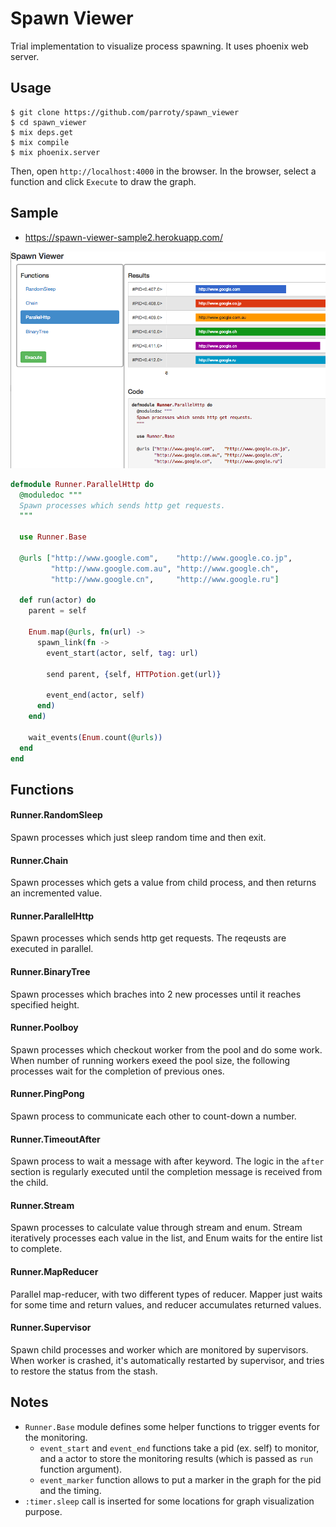 # Spawn Viewer
Trial implementation to visualize process spawning. It uses phoenix web server.

## Usage

```shell
$ git clone https://github.com/parroty/spawn_viewer
$ cd spawn_viewer
$ mix deps.get
$ mix compile
$ mix phoenix.server
```

Then, open `http://localhost:4000` in the browser. In the browser, select a function and click `Execute` to draw the graph.

## Sample
- https://spawn-viewer-sample2.herokuapp.com/

![htmlimage](https://raw.githubusercontent.com/parroty/spawn_viewer/ead4bdcceb8efc8f36b5cb5750bc7d1cc8a58649/image/spawn_viewer.png?w=600&h450)

```Elixir
defmodule Runner.ParallelHttp do
  @moduledoc """
  Spawn processes which sends http get requests.
  """

  use Runner.Base

  @urls ["http://www.google.com",    "http://www.google.co.jp",
         "http://www.google.com.au", "http://www.google.ch",
         "http://www.google.cn",     "http://www.google.ru"]

  def run(actor) do
    parent = self

    Enum.map(@urls, fn(url) ->
      spawn_link(fn ->
        event_start(actor, self, tag: url)

        send parent, {self, HTTPotion.get(url)}

        event_end(actor, self)
      end)
    end)

    wait_events(Enum.count(@urls))
  end
end
```

## Functions
#### Runner.RandomSleep
Spawn processes which just sleep random time and then exit.

#### Runner.Chain
Spawn processes which gets a value from child process, and then returns an incremented value.

#### Runner.ParallelHttp
Spawn processes which sends http get requests. The reqeusts are executed in parallel.

#### Runner.BinaryTree
Spawn processes which braches into 2 new processes until it reaches specified height.

#### Runner.Poolboy
Spawn processes which checkout worker from the pool and do some work. When number of running workers exeed the pool size, the following processes wait for the completion of previous ones.

#### Runner.PingPong
Spawn process to communicate each other to count-down a number.

#### Runner.TimeoutAfter
Spawn process to wait a message with after keyword. The logic in the `after` section is regularly executed until the completion message is received from the child.

#### Runner.Stream
Spawn processes to calculate value through stream and enum. Stream iteratively processes each value in the list, and Enum waits for the entire list to complete.

#### Runner.MapReducer
Parallel map-reducer, with two different types of reducer. Mapper just waits for some time and return values, and reducer accumulates returned values.

#### Runner.Supervisor
Spawn child processes and worker which are monitored by supervisors. When worker is crashed, it's automatically restarted by supervisor, and tries to restore the status from the stash.


## Notes
- `Runner.Base` module defines some helper functions to trigger events for the monitoring.
  - `event_start` and `event_end` functions take a pid (ex. self) to monitor, and a actor to store the monitoring results (which is passed as `run` function argument).
  - `event_marker` function allows to put a marker in the graph for the pid and the timing.
- `:timer.sleep` call is inserted for some locations for graph visualization purpose.
